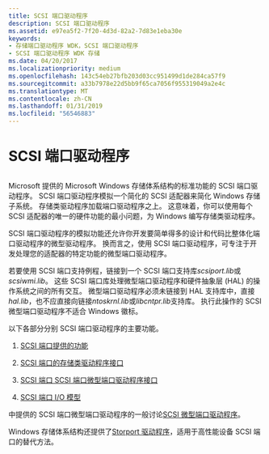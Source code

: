 ```yaml
---
title: SCSI 端口驱动程序
description: SCSI 端口驱动程序
ms.assetid: e97ea5f2-7f20-4d3d-82a2-7d83e1eba30e
keywords:
- 存储端口驱动程序 WDK，SCSI 端口驱动程序
- SCSI 端口驱动程序 WDK 存储
ms.date: 04/20/2017
ms.localizationpriority: medium
ms.openlocfilehash: 143c54eb27bfb203d03cc951499d1de284ca57f9
ms.sourcegitcommit: a33b7978e22d5bb9f65ca7056f955319049a2e4c
ms.translationtype: MT
ms.contentlocale: zh-CN
ms.lasthandoff: 01/31/2019
ms.locfileid: "56546883"
---
```

# <a name="scsi-port-driver"></a>SCSI 端口驱动程序


## <span id="ddk_scsi_port_driver_kg"></span><span id="DDK_SCSI_PORT_DRIVER_KG"></span>


Microsoft 提供的 Microsoft Windows 存储体系结构的标准功能的 SCSI 端口驱动程序。 SCSI 端口驱动程序模拟一个简化的 SCSI 适配器来简化 Windows 存储子系统。 存储类驱动程序加载端口驱动程序之上。 这意味着，你可以使用每个 SCSI 适配器的唯一的硬件功能的最小问题，为 Windows 编写存储类驱动程序。

SCSI 端口驱动程序的模拟功能还允许你开发要简单得多的设计和代码比整体化端口驱动程序的微型驱动程序。 换而言之，使用 SCSI 端口驱动程序，可专注于开发处理您的适配器的特定功能的微型端口驱动程序。

若要使用 SCSI 端口支持例程，链接到一个 SCSI 端口支持库*scsiport.lib*或*scsiwmi.lib*。 这些 SCSI 端口库处理微型端口驱动程序和硬件抽象层 (HAL) 的操作系统之间的所有交互。 微型端口驱动程序必须未链接到 HAL 支持库中，直接*hal.lib*，也不应直接向链接*ntoskrnl.lib*或*libcntpr.lib*支持库。 执行此操作的 SCSI 微型端口驱动程序不适合 Windows 徽标。

以下各部分分别 SCSI 端口驱动程序的主要功能。

1.  [SCSI 端口提供的功能](capabilities-provided-by-scsi-port.md)

2.  [SCSI 端口的存储类驱动程序接口](scsi-port-s-interface-with-the-storage-class-driver.md)

3.  [SCSI 端口 SCSI 端口微型端口驱动程序接口](scsi-port-s-interface-with-scsi-port-miniport-drivers.md)

4.  [SCSI 端口 I/O 模型](scsi-port-i-o-model.md)

中提供的 SCSI 端口微型端口驱动程序的一般讨论[SCSI 微型端口驱动程序](scsi-miniport-drivers.md)。

Windows 存储体系结构还提供了[Storport 驱动程序](storport-driver.md)，适用于高性能设备 SCSI 端口的替代方法。

 

 




